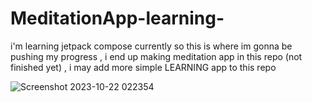 # MeditationApp-learning-
i'm learning jetpack compose currently so this is where im gonna be pushing my progress , i end up making meditation app in this repo (not finished yet) , i may add more simple LEARNING app to this repo



![Screenshot 2023-10-22 022354](https://github.com/TameurMerad/MeditationApp-learning-/assets/126992679/349bf025-2911-4bd3-be55-cce3240ced41)
